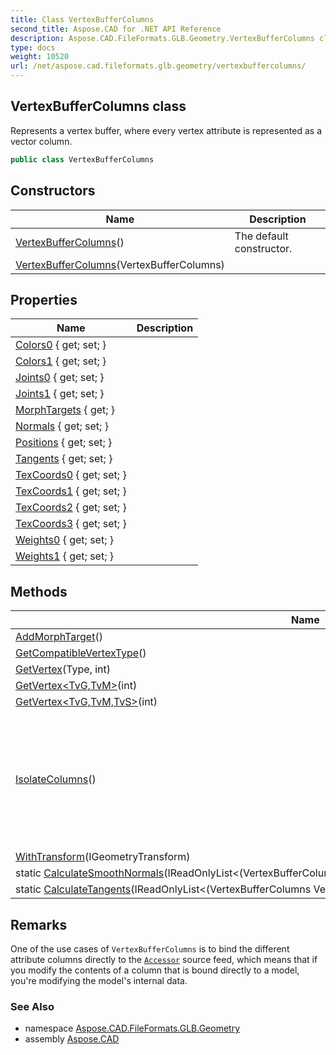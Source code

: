 ```yaml
---
title: Class VertexBufferColumns
second_title: Aspose.CAD for .NET API Reference
description: Aspose.CAD.FileFormats.GLB.Geometry.VertexBufferColumns class. Represents a vertex buffer where every vertex attribute is represented as a vector column
type: docs
weight: 10520
url: /net/aspose.cad.fileformats.glb.geometry/vertexbuffercolumns/
---
```

## VertexBufferColumns class

Represents a vertex buffer, where every vertex attribute is represented as a vector column.

```csharp
public class VertexBufferColumns
```

## Constructors

| Name | Description |
| --- | --- |
| [VertexBufferColumns](vertexbuffercolumns/#constructor)() | The default constructor. |
| [VertexBufferColumns](vertexbuffercolumns/#constructor_1)(VertexBufferColumns) |  |

## Properties

| Name | Description |
| --- | --- |
| [Colors0](../../aspose.cad.fileformats.glb.geometry/vertexbuffercolumns/colors0/) { get; set; } |  |
| [Colors1](../../aspose.cad.fileformats.glb.geometry/vertexbuffercolumns/colors1/) { get; set; } |  |
| [Joints0](../../aspose.cad.fileformats.glb.geometry/vertexbuffercolumns/joints0/) { get; set; } |  |
| [Joints1](../../aspose.cad.fileformats.glb.geometry/vertexbuffercolumns/joints1/) { get; set; } |  |
| [MorphTargets](../../aspose.cad.fileformats.glb.geometry/vertexbuffercolumns/morphtargets/) { get; } |  |
| [Normals](../../aspose.cad.fileformats.glb.geometry/vertexbuffercolumns/normals/) { get; set; } |  |
| [Positions](../../aspose.cad.fileformats.glb.geometry/vertexbuffercolumns/positions/) { get; set; } |  |
| [Tangents](../../aspose.cad.fileformats.glb.geometry/vertexbuffercolumns/tangents/) { get; set; } |  |
| [TexCoords0](../../aspose.cad.fileformats.glb.geometry/vertexbuffercolumns/texcoords0/) { get; set; } |  |
| [TexCoords1](../../aspose.cad.fileformats.glb.geometry/vertexbuffercolumns/texcoords1/) { get; set; } |  |
| [TexCoords2](../../aspose.cad.fileformats.glb.geometry/vertexbuffercolumns/texcoords2/) { get; set; } |  |
| [TexCoords3](../../aspose.cad.fileformats.glb.geometry/vertexbuffercolumns/texcoords3/) { get; set; } |  |
| [Weights0](../../aspose.cad.fileformats.glb.geometry/vertexbuffercolumns/weights0/) { get; set; } |  |
| [Weights1](../../aspose.cad.fileformats.glb.geometry/vertexbuffercolumns/weights1/) { get; set; } |  |

## Methods

| Name | Description |
| --- | --- |
| [AddMorphTarget](../../aspose.cad.fileformats.glb.geometry/vertexbuffercolumns/addmorphtarget/)() |  |
| [GetCompatibleVertexType](../../aspose.cad.fileformats.glb.geometry/vertexbuffercolumns/getcompatiblevertextype/)() |  |
| [GetVertex](../../aspose.cad.fileformats.glb.geometry/vertexbuffercolumns/getvertex/#getvertex)(Type, int) |  |
| [GetVertex&lt;TvG,TvM&gt;](../../aspose.cad.fileformats.glb.geometry/vertexbuffercolumns/getvertex/#getvertex_1)(int) |  |
| [GetVertex&lt;TvG,TvM,TvS&gt;](../../aspose.cad.fileformats.glb.geometry/vertexbuffercolumns/getvertex/#getvertex_2)(int) |  |
| [IsolateColumns](../../aspose.cad.fileformats.glb.geometry/vertexbuffercolumns/isolatecolumns/)() | Performs an in-place copy of the contents of every column, which guarantees that the columns of this `VertexBufferColumns` are not shared by any other object and can be modified safely. |
| [WithTransform](../../aspose.cad.fileformats.glb.geometry/vertexbuffercolumns/withtransform/)(IGeometryTransform) |  |
| static [CalculateSmoothNormals](../../aspose.cad.fileformats.glb.geometry/vertexbuffercolumns/calculatesmoothnormals/)(IReadOnlyList&lt;(VertexBufferColumns Vertices, IEnumerable&lt;(int A, int B, int C)&gt; Indices)&gt;) |  |
| static [CalculateTangents](../../aspose.cad.fileformats.glb.geometry/vertexbuffercolumns/calculatetangents/)(IReadOnlyList&lt;(VertexBufferColumns Vertices, IEnumerable&lt;(int A, int B, int C)&gt; Indices)&gt;) |  |

## Remarks

One of the use cases of `VertexBufferColumns` is to bind the different attribute columns directly to the [`Accessor`](../../aspose.cad.fileformats.glb/accessor/) source feed, which means that if you modify the contents of a column that is bound directly to a model, you're modifying the model's internal data.

### See Also

* namespace [Aspose.CAD.FileFormats.GLB.Geometry](../../aspose.cad.fileformats.glb.geometry/)
* assembly [Aspose.CAD](../../)


